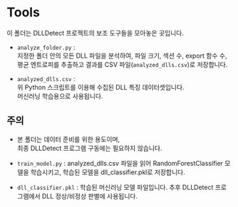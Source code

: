 # Tools

이 폴더는 DLLDetect 프로젝트의 보조 도구들을 모아놓은 곳입니다.

- `analyze_folder.py` :  
  지정한 폴더 안의 모든 DLL 파일을 분석하여,
  파일 크기, 섹션 수, export 함수 수, 평균 엔트로피를 추출하고
  결과를 CSV 파일(`analyzed_dlls.csv`)로 저장합니다.

- `analyzed_dlls.csv` :  
  위 Python 스크립트를 이용해 수집된 DLL 특징 데이터셋입니다.  
  머신러닝 학습용으로 사용됩니다.

## 주의
- 본 폴더는 데이터 준비를 위한 용도이며,  
  최종 DLLDetect 프로그램 구동에는 필요하지 않습니다.

- `train_model.py` :
  analyzed_dlls.csv 파일을 읽어 RandomForestClassifier 모델을 학습시키고,
  학습된 모델을 dll_classifier.pkl로 저장합니다.

- `dll_classifier.pkl` :
  학습된 머신러닝 모델 파일입니다.
  추후 DLLDetect 프로그램에서 DLL 정상/비정상 판별에 사용됩니다.
